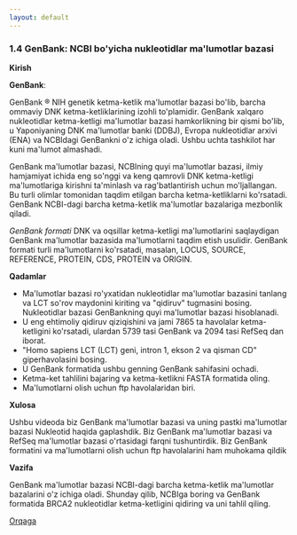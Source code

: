 ```yaml
---
layout: default
---
```


### 1.4 GenBank: NCBI bo'yicha nukleotidlar ma'lumotlar bazasi

**Kirish**

**GenBank**:

GenBank ® NIH genetik ketma-ketlik ma'lumotlar bazasi bo'lib, barcha ommaviy DNK ketma-ketliklarining izohli to'plamidir. GenBank xalqaro nukleotidlar ketma-ketligi ma'lumotlar bazasi hamkorlikning bir qismi bo'lib, u Yaponiyaning DNK ma'lumotlar banki (DDBJ), Evropa nukleotidlar arxivi (ENA) va NCBIdagi GenBankni o'z ichiga oladi. Ushbu uchta tashkilot har kuni ma'lumot almashadi.

GenBank ma'lumotlar bazasi, NCBIning quyi ma'lumotlar bazasi, ilmiy hamjamiyat ichida eng so'nggi va keng qamrovli DNK ketma-ketligi ma'lumotlariga kirishni ta'minlash va rag'batlantirish uchun mo'ljallangan. Bu turli olimlar tomonidan taqdim etilgan barcha ketma-ketliklarni ko'rsatadi. GenBank NCBI-dagi barcha ketma-ketlik ma'lumotlar bazalariga mezbonlik qiladi.

*GenBank formati* DNK va oqsillar ketma-ketligi ma'lumotlarini saqlaydigan GenBank ma'lumotlar bazasida ma'lumotlarni taqdim etish usulidir. GenBank formati turli ma'lumotlarni ko'rsatadi, masalan, LOCUS, SOURCE, REFERENCE, PROTEIN, CDS, PROTEIN va ORIGIN.

**Qadamlar**

- Ma'lumotlar bazasi ro'yxatidan nukleotidlar ma'lumotlar bazasini tanlang va LCT so'rov maydonini kiriting va "qidiruv" tugmasini bosing. Nukleotidlar bazasi GenBankning quyi ma'lumotlar bazasi hisoblanadi.
- U eng ehtimoliy qidiruv qiziqishini va jami 7865 ta havolalar ketma-ketligini ko'rsatadi, ulardan 5739 tasi GenBank va 2094 tasi RefSeq dan iborat.
- "Homo sapiens LCT (LCT) geni, intron 1, ekson 2 va qisman CD" giperhavolasini bosing.
- U GenBank formatida ushbu genning GenBank sahifasini ochadi.
- Ketma-ket tahlilini bajaring va ketma-ketlikni FASTA formatida oling.
- Ma'lumotlarni olish uchun ftp havolalaridan biri.

**Xulosa**

Ushbu videoda biz GenBank ma'lumotlar bazasi va uning pastki ma'lumotlar bazasi Nukleotid haqida gaplashdik. Biz GenBank ma'lumotlar bazasi va RefSeq ma'lumotlar bazasi o'rtasidagi farqni tushuntirdik. Biz GenBank formatini va ma'lumotlarni olish uchun ftp havolalarini ham muhokama qildik

**Vazifa**

GenBank ma'lumotlar bazasi NCBI-dagi barcha ketma-ketlik ma'lumotlar bazalarini o'z ichiga oladi. Shunday qilib, NCBIga boring va GenBank formatida BRCA2 nukleotidlar ketma-ketligini qidiring va uni tahlil qiling.

[Orqaga](../../)